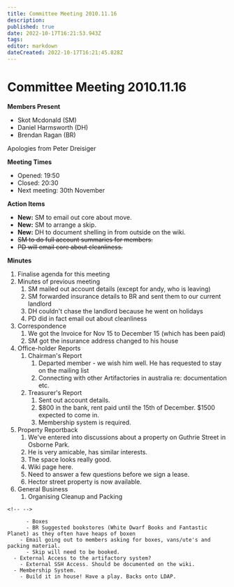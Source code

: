 ```yaml
---
title: Committee Meeting 2010.11.16
description: 
published: true
date: 2022-10-17T16:21:53.943Z
tags: 
editor: markdown
dateCreated: 2022-10-17T16:21:45.828Z
---
```


# Committee Meeting 2010.11.16

**Members Present**

-   Skot Mcdonald (SM)
-   Daniel Harmsworth (DH)
-   Brendan Ragan (BR)

Apologies from Peter Dreisiger

**Meeting Times**

-   Opened: 19:50
-   Closed: 20:30
-   Next meeting: 30th November

**Action Items**

-   **New:** SM to email out core about move.
-   **New:** SM to arrange a skip.
-   **New:** DH to document shelling in from outside on the wiki.
-   <s>SM to do full account summaries for members.</s>
-   <s>PD will email core about cleanliness.</s>

**Minutes**

1.  Finalise agenda for this meeting
2.  Minutes of previous meeting
    1.  SM mailed out account details (except for andy, who is leaving)
    2.  SM forwarded insurance details to BR and sent them to our current landlord
    3.  DH couldn't chase the landlord because he went on holidays
    4.  PD did in fact email out about cleanliness
3.  Correspondence
    1.  We got the Invoice for Nov 15 to December 15 (which has been paid)
    2.  SM got the insurance address changed to his house
4.  Office-holder Reports
    1.  Chairman's Report
        1.  Departed member - we wish him well. He has requested to stay on the mailing list
        2.  Connecting with other Artifactories in australia re: documentation etc.
    2.  Treasurer's Report
        1.  Sent out account details.
        2.  \$800 in the bank, rent paid until the 15th of December. \$1500 expected to come in.
        3.  Membership system is required.
5.  Property Reportback
    1.  We've entered into discussions about a property on Guthrie Street in Osborne Park.
    2.  He is very amicable, has similar interests.
    3.  The space looks really good.
    4.  Wiki page here.
    5.  Need to answer a few questions before we sign a lease.
    6.  Hector street property is now available.
6.  General Business
    1.  Organising Cleanup and Packing

```{=html}
<!-- -->
```
          - Boxes
          - BR Suggested bookstores (White Dwarf Books and Fantastic Planet) as they often have heaps of boxen
        - Email going out to members asking for boxes, vans/ute's and packing material.
          - Skip will need to be booked.
      - External Access to the artifactory system?
        - External SSH Access. Should be documented on the wiki.
      - Membership System.
        - Build it in house! Have a play. Backs onto LDAP.
